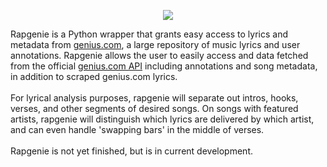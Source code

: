 <p align="center">
  <img src="http://i.imgur.com/e9Vgfom.png">
</p>
Rapgenie is a Python wrapper that grants easy access to lyrics and metadata from <a href="https://genius.com">genius.com</a>, a large repository of music lyrics and user annotations. Rapgenie allows the user to easily access and data fetched from the official <a href="https://docs.genius.com/">genius.com API</a> including annotations and song metadata, in addition to scraped genius.com lyrics.<br><br>
For lyrical analysis purposes, rapgenie will separate out intros, hooks, verses, and other segments of desired songs. On songs with featured artists, rapgenie will distinguish which lyrics are delivered by which artist, and can even handle 'swapping bars' in the middle of verses.<br><br>
Rapgenie is not yet finished, but is in current development.
